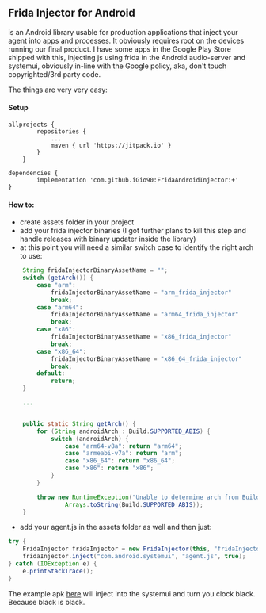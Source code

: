 ## Frida Injector for Android

is an Android library usable for production applications that inject your agent into apps and processes.
It obviously requires root on the devices running our final product.
I have some apps in the Google Play Store shipped with this, injecting js using frida in the Android audio-server and systemui,
obviously in-line with the Google policy, aka, don't touch copyrighted/3rd party code.

The things are very very easy:

#### Setup

```
allprojects {
		repositories {
			...
			maven { url 'https://jitpack.io' }
		}
	}
```

```
dependencies {
        implementation 'com.github.iGio90:FridaAndroidInjector:+'
}
```

#### How to:

- create assets folder in your project
- add your frida injector binaries (I got further plans to kill this step and handle releases with binary updater inside the library)
- at this point you will need a similar switch case to identify the right arch to use:

```java
    String fridaInjectorBinaryAssetName = "";
    switch (getArch()) {
        case "arm":
            fridaInjectorBinaryAssetName = "arm_frida_injector"
            break;
        case "arm64":
            fridaInjectorBinaryAssetName = "arm64_frida_injector"
            break;
        case "x86":
            fridaInjectorBinaryAssetName = "x86_frida_injector"
            break;
        case "x86_64":
            fridaInjectorBinaryAssetName = "x86_64_frida_injector"
            break;
        default:
            return;
    }

    ...


    public static String getArch() {
        for (String androidArch : Build.SUPPORTED_ABIS) {
            switch (androidArch) {
                case "arm64-v8a": return "arm64";
                case "armeabi-v7a": return "arm";
                case "x86_64": return "x86_64";
                case "x86": return "x86";
            }
        }

        throw new RuntimeException("Unable to determine arch from Build.SUPPORTED_ABIS =  " +
                Arrays.toString(Build.SUPPORTED_ABIS));
    }
```

- add your agent.js in the assets folder as well and then just:

```java
try {
    FridaInjector fridaInjector = new FridaInjector(this, "fridaInjectorBinaryAssetName");
    fridaInjector.inject("com.android.systemui", "agent.js", true);
} catch (IOException e) {
    e.printStackTrace();
}
```

The example apk [here](https://github.com/igio90/FridaAndroidInjector/tree/master/example.apk) will inject into the systemui and turn you clock black. Because black is black.